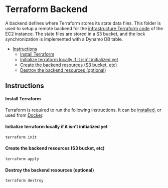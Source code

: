 # Terraform Backend
A backend defines where Terraform stores its state data files. This folder is used to setup a remote backend for the [infrastructure Terraform code](/infrastructure) of the EC2 instance. The state files are stored in a S3 bucket, and the lock synchronization is implemented with a Dynamo DB table.

- [Instructions](#instructions)
    - [Install Terraform](#install-terraform)
    - [Initialize terraform locally if it isn't initialized yet](#initialize-terraform-locally-if-it-isnt-initialized-yet)
    - [Create the backend resources (S3 bucket, etc)](#create-the-backend-resources-s3-bucket-etc)
    - [Destroy the backend resources (optional)](#destroy-the-backend-resources-optional)


## Instructions

#### Install Terraform
Terraform is required to run the following instructions. It can be [installed](https://developer.hashicorp.com/terraform/downloads), or used from [Docker](https://hub.docker.com/r/hashicorp/terraform/).

#### Initialize terraform locally if it isn't initialized yet

```
terraform init
```

#### Create the backend resources (S3 bucket, etc)

```
terraform apply
```

#### Destroy the backend resources (optional)

```
terraform destroy
```
